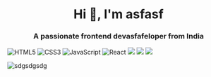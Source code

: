 <h1 align="center">Hi 👋, I'm asfasf</h1>
<h3 align="center">A passionate frontend devasfafeloper from India</h3>

![HTML5](https://img.shields.io/badge/-HTML5-F05032?style=for-the-badge&logo=html5&logoColor=ffffff)
![CSS3](https://img.shields.io/badge/-CSS3-007ACC?style=for-the-badge&logo=css3)
![JavaScript](https://img.shields.io/badge/-JavaScript-%23F7DF1C?style=for-the-badge&logo=javascript&logoColor=000000&labelColor=%23F7DF1C&color=%23FFCE5A)
![React](https://img.shields.io/badge/-React-222222?style=for-the-badge&logo=react)
<img src="https://img.shields.io/badge/JAVA-007396?style=for-the-badge&logo=java&logoColor=white">
<img src="https://img.shields.io/badge/Spring-6DB33F?style=for-the-badge&logo=Spring&logoColor=white">
<img src="https://img.shields.io/badge/bootstrap-7952B3?style=for-the-badge&logo=bootstrap&logoColor=white">






<p align="left"> <img src="https://komarev.com/ghpvc/?username=sdgsdgsdg&label=Profile%20views&color=0e75b6&style=flat" alt="sdgsdgsdg" /> </p>


